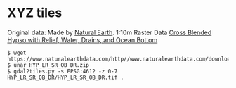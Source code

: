 # XYZ tiles

Original data: Made by [Natural Earth](https://www.naturalearthdata.com/about/terms-of-use/). 1:10m Raster Data [Cross Blended Hypso with Relief, Water, Drains, and Ocean Bottom](https://www.naturalearthdata.com/downloads/10m-cross-blend-hypso/cross-blended-hypso-with-relief-water-drains-and-ocean-bottom/)

```shell-session
$ wget https://www.naturalearthdata.com/http//www.naturalearthdata.com/download/10m/raster/HYP_LR_SR_OB_DR.zip
$ unar HYP_LR_SR_OB_DR.zip
$ gdal2tiles.py -s EPSG:4612 -z 0-7 HYP_LR_SR_OB_DR/HYP_LR_SR_OB_DR.tif .
```
